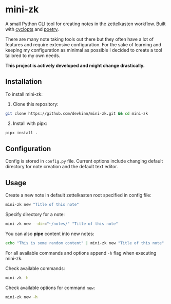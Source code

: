 # mini-zk

A small Python CLI tool for creating notes in the zettelkasten workflow. Built with [cyclopts](https://github.com/BrianPugh/cyclopts) and [poetry](https://github.com/python-poetry/poetry).

There are many note taking tools out there but they often have a lot of features and require extensive configuration. For the sake of learning and keeping my configuration as minimal as possible I decided to create a tool tailored to my own needs.

**This project is actively developed and might change drastically.**

## Installation

To install mini-zk:

1. Clone this repository:

```bash
git clone https://github.com/devkinn/mini-zk.git && cd mini-zk
```

2. Install with pipx:

```bash
pipx install .
```

## Configuration

Config is stored in `config.py` file. Current options include changing default directory for note creation and the default text editor.

## Usage

Create a new note in default zettelkasten root specified in config file:

```bash
mini-zk new "Title of this note"
```

Specify directory for a note:

```bash
mini-zk new --dir="~/notes/" "Title of this note"
```

You can also **pipe**  content into new notes:

```bash
echo "This is some random content" | mini-zk new "Title of this note"
```

For all available commands and options append `-h` flag when executing mini-zk.

Check available commands:

```bash
mini-zk -h
```

Check available options for command `new`:

```bash
mini-zk new -h
```
